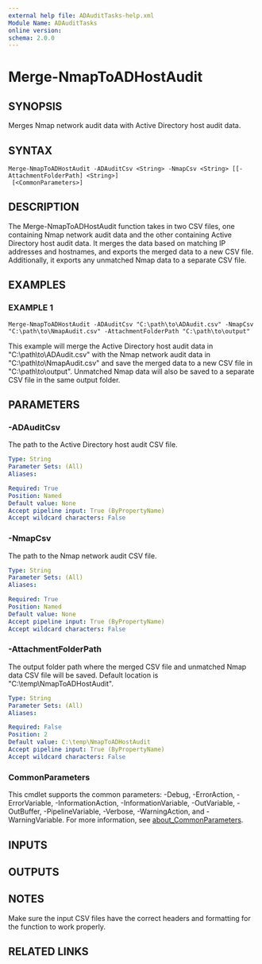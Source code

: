 ```yaml
---
external help file: ADAuditTasks-help.xml
Module Name: ADAuditTasks
online version:
schema: 2.0.0
---
```


# Merge-NmapToADHostAudit

## SYNOPSIS
Merges Nmap network audit data with Active Directory host audit data.

## SYNTAX

```
Merge-NmapToADHostAudit -ADAuditCsv <String> -NmapCsv <String> [[-AttachmentFolderPath] <String>]
 [<CommonParameters>]
```

## DESCRIPTION
The Merge-NmapToADHostAudit function takes in two CSV files, one containing Nmap network
audit data and the other containing Active Directory host audit data.
It merges the data
based on matching IP addresses and hostnames, and exports the merged data to a new CSV file.
Additionally, it exports any unmatched Nmap data to a separate CSV file.

## EXAMPLES

### EXAMPLE 1
```
Merge-NmapToADHostAudit -ADAuditCsv "C:\path\to\ADAudit.csv" -NmapCsv "C:\path\to\NmapAudit.csv" -AttachmentFolderPath "C:\path\to\output"
```

This example will merge the Active Directory host audit data in "C:\path\to\ADAudit.csv"
with the Nmap network audit data in "C:\path\to\NmapAudit.csv" and save the merged data
to a new CSV file in "C:\path\to\output".
Unmatched Nmap data will also be saved to a
separate CSV file in the same output folder.

## PARAMETERS

### -ADAuditCsv
The path to the Active Directory host audit CSV file.

```yaml
Type: String
Parameter Sets: (All)
Aliases:

Required: True
Position: Named
Default value: None
Accept pipeline input: True (ByPropertyName)
Accept wildcard characters: False
```

### -NmapCsv
The path to the Nmap network audit CSV file.

```yaml
Type: String
Parameter Sets: (All)
Aliases:

Required: True
Position: Named
Default value: None
Accept pipeline input: True (ByPropertyName)
Accept wildcard characters: False
```

### -AttachmentFolderPath
The output folder path where the merged CSV file and unmatched Nmap data CSV file will
be saved.
Default location is "C:\temp\NmapToADHostAudit".

```yaml
Type: String
Parameter Sets: (All)
Aliases:

Required: False
Position: 2
Default value: C:\temp\NmapToADHostAudit
Accept pipeline input: True (ByPropertyName)
Accept wildcard characters: False
```

### CommonParameters
This cmdlet supports the common parameters: -Debug, -ErrorAction, -ErrorVariable, -InformationAction, -InformationVariable, -OutVariable, -OutBuffer, -PipelineVariable, -Verbose, -WarningAction, and -WarningVariable. For more information, see [about_CommonParameters](http://go.microsoft.com/fwlink/?LinkID=113216).

## INPUTS

## OUTPUTS

## NOTES
Make sure the input CSV files have the correct headers and formatting for the function to work properly.

## RELATED LINKS

